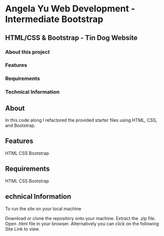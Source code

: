# Angela Yu Web Development - Intermediate Bootstrap
## HTML/CSS & Bootstrap - Tin Dog Website
### About this project
### Features
### Requirements
### Technical Information

## About
In this code along I refactored the provided starter files using HTML, CSS, and Bootstrap.


## Features
 HTML
 CSS
 Bootstrap

## Requirements
HTML
CSS
Bootstrap

## echnical Information
To run the site on your local machine

Download or clone the repository onto your machine.
Extract the .zip file.
Open .html file in your browser.
Alternatively you can click on the following Site Link to view.
